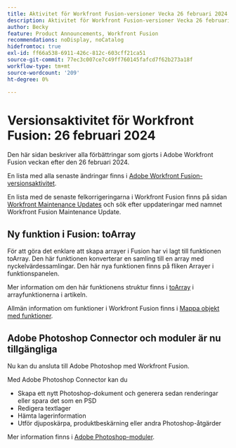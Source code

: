 ```yaml
---
title: Aktivitet för Workfront Fusion-versioner Vecka 26 februari 2024
description: Aktivitet för Workfront Fusion-versioner Vecka 26 februari 2024
author: Becky
feature: Product Announcements, Workfront Fusion
recommendations: noDisplay, noCatalog
hidefromtoc: true
exl-id: ff66a538-6911-426c-812c-603cff21ca51
source-git-commit: 77ec3c007ce7c49ff760145fafcd7f62b273a18f
workflow-type: tm+mt
source-wordcount: '209'
ht-degree: 0%

---
```


# Versionsaktivitet för Workfront Fusion: 26 februari 2024

Den här sidan beskriver alla förbättringar som gjorts i Adobe Workfront Fusion veckan efter den 26 februari 2024.

En lista med alla senaste ändringar finns i [Adobe Workfront Fusion-versionsaktivitet](/help/workfront-fusion/fusion-product-releases/fusion-release-activity.md).

En lista med de senaste felkorrigeringarna i Workfront Fusion finns på sidan [Workfront Maintenance Updates](https://experienceleague.adobe.com/docs/workfront-known-issues/releases/current-updates.html) och sök efter uppdateringar med namnet Workfront Fusion Maintenance Update.

## Ny funktion i Fusion: toArray

För att göra det enklare att skapa arrayer i Fusion har vi lagt till funktionen toArray. Den här funktionen konverterar en samling till en array med nyckelvärdessamlingar. Den här nya funktionen finns på fliken Arrayer i funktionspanelen.

Mer information om den här funktionens struktur finns i [toArray](/help/workfront-fusion/references/mapping-panel/functions/array-functions.md#toarray) i arrayfunktionerna i artikeln.

Allmän information om funktioner i Workfront Fusion finns i [Mappa objekt med funktioner](/help/workfront-fusion/create-scenarios/map-data/map-using-functions.md).

## Adobe Photoshop Connector och moduler är nu tillgängliga

Nu kan du ansluta till Adobe Photoshop med Workfront Fusion.

Med Adobe Photoshop Connector kan du

* Skapa ett nytt Photoshop-dokument och generera sedan renderingar eller spara det som en PSD
* Redigera textlager
* Hämta lagerinformation
* Utför djuposkärpa, produktbeskärning eller andra Photoshop-åtgärder

Mer information finns i [Adobe Photoshop-moduler](/help/workfront-fusion/references/apps-and-modules/adobe-connectors/adobe-photoshop-modules.md).
